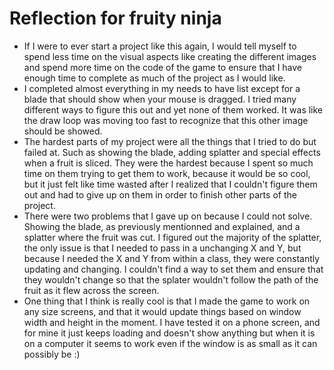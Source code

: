 # Reflection for fruity ninja

- If I were to ever start a project like this again, I would tell myself to spend less time on the visual aspects like creating the different images and spend more time on the code of the game to ensure that I have enough time to complete as much of the project as I would like.
- I completed almost everything in my needs to have list except for a blade that should show when your mouse is dragged. I tried many different ways to figure this out and yet none of them worked. It was like the draw loop was moving too fast to recognize that this other image should be showed.
- The hardest parts of my project were all the things that I tried to do but failed at. Such as showing the blade, adding splatter and special effects when a fruit is sliced. They were the hardest because I spent so much time on them trying to get them to work, because it would be so cool, but it just felt like time wasted after I realized that I couldn't figure them out and had to give up on them in order to finish other parts of the project.
- There were two problems that I gave up on because I could not solve. Showing the blade, as previously mentionned and explained, and a splatter where the fruit was cut. I figured out the majority of the splatter, the only issue is that I needed to pass in a unchanging X and Y, but because I needed the X and Y from within a class, they were constantly updating and changing. I couldn't find a way to set them and ensure that they wouldn't change so that the splater wouldn't follow the path of the fruit as it flew across the screen.
- One thing that I think is really cool is that I made the game to work on any size screens, and that it would update things based on window width and height in the moment. I have tested it on a phone screen, and for mine it just keeps loading and doesn't show anything but when it is on a computer it seems to work even if the window is as small as it can possibly be
  :) 
